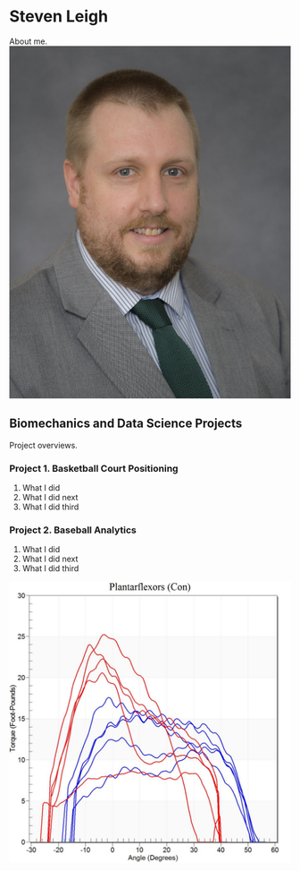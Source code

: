 # Steven Leigh
About me.
![Headshot](https://github.com/sleigh79/BiomechanicsPortfolio/blob/main/Graphs/FacultyHeadshot.jpg)

## Biomechanics and Data Science Projects
Project overviews.

### Project 1. Basketball Court Positioning
1. What I did
2. What I did next
3. What I did third

### Project 2. Baseball Analytics
1. What I did
2. What I did next
3. What I did third

![Graph](https://github.com/sleigh79/BiomechanicsPortfolio/blob/main/Graphs/TRIsokineticDyna1.jpg)
